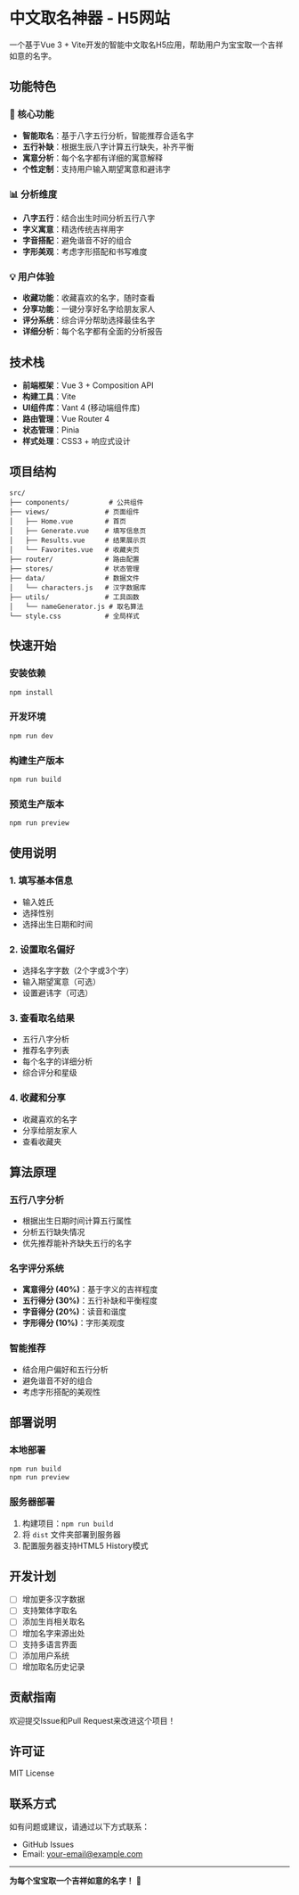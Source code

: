 # 中文取名神器 - H5网站

一个基于Vue 3 + Vite开发的智能中文取名H5应用，帮助用户为宝宝取一个吉祥如意的名字。

## 功能特色

### 🎯 核心功能
- **智能取名**：基于八字五行分析，智能推荐合适名字
- **五行补缺**：根据生辰八字计算五行缺失，补齐平衡
- **寓意分析**：每个名字都有详细的寓意解释
- **个性定制**：支持用户输入期望寓意和避讳字

### 📊 分析维度
- **八字五行**：结合出生时间分析五行八字
- **字义寓意**：精选传统吉祥用字
- **字音搭配**：避免谐音不好的组合
- **字形美观**：考虑字形搭配和书写难度

### 💡 用户体验
- **收藏功能**：收藏喜欢的名字，随时查看
- **分享功能**：一键分享好名字给朋友家人
- **评分系统**：综合评分帮助选择最佳名字
- **详细分析**：每个名字都有全面的分析报告

## 技术栈

- **前端框架**：Vue 3 + Composition API
- **构建工具**：Vite
- **UI组件库**：Vant 4 (移动端组件库)
- **路由管理**：Vue Router 4
- **状态管理**：Pinia
- **样式处理**：CSS3 + 响应式设计

## 项目结构

```
src/
├── components/          # 公共组件
├── views/              # 页面组件
│   ├── Home.vue        # 首页
│   ├── Generate.vue    # 填写信息页
│   ├── Results.vue     # 结果展示页
│   └── Favorites.vue   # 收藏夹页
├── router/             # 路由配置
├── stores/             # 状态管理
├── data/               # 数据文件
│   └── characters.js   # 汉字数据库
├── utils/              # 工具函数
│   └── nameGenerator.js # 取名算法
└── style.css           # 全局样式
```

## 快速开始

### 安装依赖
```bash
npm install
```

### 开发环境
```bash
npm run dev
```

### 构建生产版本
```bash
npm run build
```

### 预览生产版本
```bash
npm run preview
```

## 使用说明

### 1. 填写基本信息
- 输入姓氏
- 选择性别
- 选择出生日期和时间

### 2. 设置取名偏好
- 选择名字字数（2个字或3个字）
- 输入期望寓意（可选）
- 设置避讳字（可选）

### 3. 查看取名结果
- 五行八字分析
- 推荐名字列表
- 每个名字的详细分析
- 综合评分和星级

### 4. 收藏和分享
- 收藏喜欢的名字
- 分享给朋友家人
- 查看收藏夹

## 算法原理

### 五行八字分析
- 根据出生日期时间计算五行属性
- 分析五行缺失情况
- 优先推荐能补齐缺失五行的名字

### 名字评分系统
- **寓意得分 (40%)**：基于字义的吉祥程度
- **五行得分 (30%)**：五行补缺和平衡程度
- **字音得分 (20%)**：读音和谐度
- **字形得分 (10%)**：字形美观度

### 智能推荐
- 结合用户偏好和五行分析
- 避免谐音不好的组合
- 考虑字形搭配的美观性

## 部署说明

### 本地部署
```bash
npm run build
npm run preview
```

### 服务器部署
1. 构建项目：`npm run build`
2. 将 `dist` 文件夹部署到服务器
3. 配置服务器支持HTML5 History模式

## 开发计划

- [ ] 增加更多汉字数据
- [ ] 支持繁体字取名
- [ ] 添加生肖相关取名
- [ ] 增加名字来源出处
- [ ] 支持多语言界面
- [ ] 添加用户系统
- [ ] 增加取名历史记录

## 贡献指南

欢迎提交Issue和Pull Request来改进这个项目！

## 许可证

MIT License

## 联系方式

如有问题或建议，请通过以下方式联系：
- GitHub Issues
- Email: your-email@example.com

---

**为每个宝宝取一个吉祥如意的名字！** 🎉